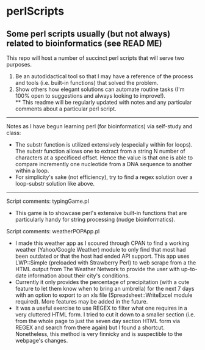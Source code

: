 # perlScripts
Some perl scripts usually (but not always) related to bioinformatics (see READ ME)
-----------------------------------------------------------------------------------------------------------------------------------------
This repo will host a number of succinct perl scripts that will serve two purposes.   
1) Be an autodidactical tool so that I may have a reference of the process and tools (i.e. built-in functions) that solved the problem.  
2) Show others how elegant solutions can automate routine tasks (I'm 100% open to suggestions and always looking to improve!).  
** This readme will be regularly updated with notes and any particular comments about a particular perl script.

-----------------------------------------------------------------------------------------------------------------------------------------
Notes as I have begun learning perl (for bioinformatics) via self-study and class:
- The substr function is utilized extensively (especially within for loops). The substr function allows one to extract from a string N 
  number of characters at a specificed offset. Hence the value is that one is able to compare incremently one nucleotide from a DNA 
  sequence to another within a loop. 
- For simplicity's sake (not efficiency), try to find a regex solution over a loop-substr solution like above.

-----------------------------------------------------------------------------------------------------------------------------------------
Script comments:
typingGame.pl
- This game is to showcase perl's extensive built-in functions that are particularly handy for string processing (nudge bioinformatics).

Script comments:
weatherPOPApp.pl
- I made this weather app as I scoured through CPAN to find a working weather (Yahoo/Google Weather) module to only find that most had been outdated or that the host had ended API support. This app uses LWP::Simple (preloaded with Strawberry Perl) to web scrape from a the HTML output from The Weather Network to provide the user with up-to-date information about their city's conditions. 
- Currently it only provides the percentage of precipitation (with a cute feature to let them know when to bring an umbrella) for the next 7 days with an option to export to an xls file (Spreadsheet::WriteExcel module required). More features may be added in the future.
- It was a useful exercise to use REGEX to filter what one requires in a very cluttered HTML form. I tried to cut it down to a smaller section (i.e. from the whole page to just the seven day section HTML form via REGEX and search from there again) but I found a shortcut. Nonetheless, this method is very finnicky and is suspectible to the webpage's changes. 
